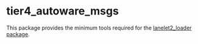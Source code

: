 # tier4_autoware_msgs

This package provides the minimum tools required for the [lanelet2_loader package](https://github.com/AmirInt/lanelet2_loader).